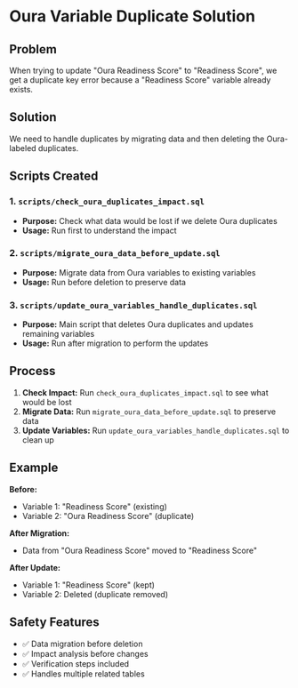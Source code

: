# Oura Variable Duplicate Solution

## Problem

When trying to update "Oura Readiness Score" to "Readiness Score", we get a duplicate key error because a "Readiness Score" variable already exists.

## Solution

We need to handle duplicates by migrating data and then deleting the Oura-labeled duplicates.

## Scripts Created

### 1. `scripts/check_oura_duplicates_impact.sql`

- **Purpose:** Check what data would be lost if we delete Oura duplicates
- **Usage:** Run first to understand the impact

### 2. `scripts/migrate_oura_data_before_update.sql`

- **Purpose:** Migrate data from Oura variables to existing variables
- **Usage:** Run before deletion to preserve data

### 3. `scripts/update_oura_variables_handle_duplicates.sql`

- **Purpose:** Main script that deletes Oura duplicates and updates remaining variables
- **Usage:** Run after migration to perform the updates

## Process

1. **Check Impact:** Run `check_oura_duplicates_impact.sql` to see what would be lost
2. **Migrate Data:** Run `migrate_oura_data_before_update.sql` to preserve data
3. **Update Variables:** Run `update_oura_variables_handle_duplicates.sql` to clean up

## Example

**Before:**

- Variable 1: "Readiness Score" (existing)
- Variable 2: "Oura Readiness Score" (duplicate)

**After Migration:**

- Data from "Oura Readiness Score" moved to "Readiness Score"

**After Update:**

- Variable 1: "Readiness Score" (kept)
- Variable 2: Deleted (duplicate removed)

## Safety Features

- ✅ Data migration before deletion
- ✅ Impact analysis before changes
- ✅ Verification steps included
- ✅ Handles multiple related tables
